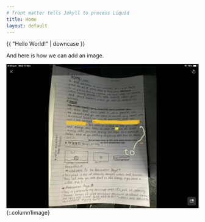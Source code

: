```yaml
---
# front matter tells Jekyll to process Liquid
title: Home
layout: default
---
```

{{ "Hello World!" | downcase }}

And here is how we can add an image.

![My example image](/assets/images/IMG_2346.jpg){:.column1image}



